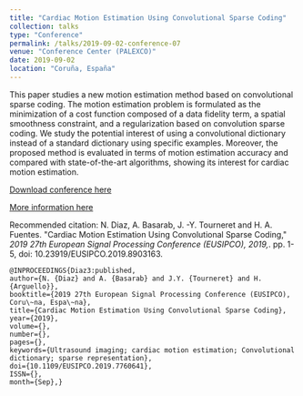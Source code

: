 ```yaml
---
title: "Cardiac Motion Estimation Using Convolutional Sparse Coding"
collection: talks
type: "Conference"
permalink: /talks/2019-09-02-conference-07
venue: "Conference Center (PALEXCO)"
date: 2019-09-02
location: "Coruña, España"
---
```


This paper studies a new motion estimation method based on convolutional sparse coding. The motion estimation problem is formulated as the minimization of a cost function composed of a data fidelity term, a spatial smoothness constraint, and a regularization based on convolution sparse coding. We study the potential interest of using a convolutional dictionary instead of a standard dictionary using specific examples. Moreover, the proposed method is evaluated in terms of motion estimation accuracy and compared with state-of-the-art algorithms, showing its interest for cardiac motion estimation.

[Download conference here](https://nelson10.github.io/files/Conference07.pdf)

[More information here](https://ieeexplore.ieee.org/abstract/document/8903163)

Recommended citation: N. Diaz, A. Basarab, J. -Y. Tourneret and H. A. Fuentes. "Cardiac Motion Estimation Using Convolutional Sparse Coding," <i>2019 27th European Signal Processing Conference (EUSIPCO), 2019,</i>. pp. 1-5, doi: 10.23919/EUSIPCO.2019.8903163.

```
@INPROCEEDINGS{Diaz3:published,
author={N. {Diaz} and A. {Basarab} and J.Y. {Tourneret} and H. {Arguello}},
booktitle={2019 27th European Signal Processing Conference (EUSIPCO), Coru\~na, Espa\~na},
title={Cardiac Motion Estimation Using Convolutional Sparse Coding},
year={2019},
volume={},
number={},
pages={},
keywords={Ultrasound imaging; cardiac motion estimation; Convolutional dictionary; sparse representation},
doi={10.1109/EUSIPCO.2019.7760641},
ISSN={},
month={Sep},}
```
